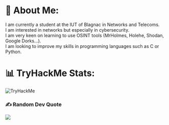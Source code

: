# 💫 About Me:
I am currently a student at the IUT of Blagnac in Networks and Telecoms. <br>I am interested in networks but especially in cybersecurity.<br>I am very keen on learning to use OSINT tools (MrHolmes, Holehe, Shodan, Google Dorks...).<br>I am looking to improve my skills in programming languages such as C or Python.


# 📊 TryHackMe Stats:

<img src="https://tryhackme-badges.s3.amazonaws.com/5nip.png" alt="TryHackMe">

### ✍️ Random Dev Quote
![](https://quotes-github-readme.vercel.app/api?type=horizontal&theme=dark)

